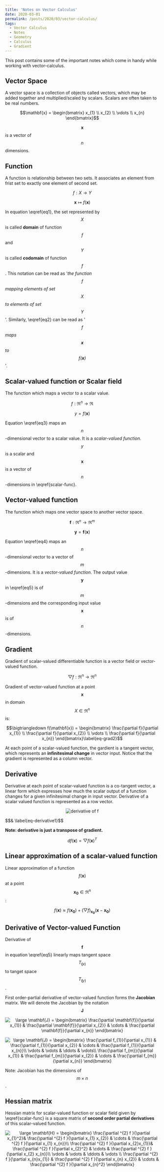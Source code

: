 ```yaml
---
title: 'Notes on Vector Calculus'
date: 2020-03-01
permalink: /posts/2020/03/vector-calculus/
tags:
  - Vector Calculus
  - Notes
  - Geometry
  - Calculus
  - Gradient
---
```


This post contains some of the important notes which come in handy while working with vector-calculus.


## Vector Space
A vector space is a collection of objects called vectors, which may be added together and multiplied/scaled by scalars. Scalars are often taken to be real numbers.

$$\mathbf{x} =  \begin{bmatrix}
 x_{1} \\ 
x_{2} \\ 
\vdots \\
x_{n}
\end{bmatrix}$$

$$\mathbf{x}$$ is a vector of $$n$$ dimensions.

## Function
A function is relationship between two sets. It associates an element from frist set to exactly one element of second set.

$$f: \mathit{X} \rightarrow \mathit{Y} \label{eq1}$$

$$\mathbf{x} \mapsto	f(\mathbf{x}) \label{eq2}$$

In equation \eqref{eq1}, the set represented by $$\mathit{X}$$ is called **domain** of function $$f$$ and $$\mathit{Y}$$ is called **codomain** of function $$f$$. This notation can be read as '*the function $$f$$ mapping elements of set $$\mathit{X}$$ to elements of set $$\mathit{Y}$$*'. Similarly, \eqref{eq2} can be read as '*$$f$$ maps $$\mathbf{x}$$ to $$f(\mathbf{x})$$*'.

## Scalar-valued function or Scalar field
The function which maps a vector to a scalar value.

$$f:\Re^n \rightarrow \Re \label{eq3}$$

$$ y = f(\mathbf{x}) \label{scalar-func}$$

Equation \eqref{eq3} maps an $$n$$-dimensional vector to a scalar value. It is a *scalar-valued function*. $$y$$ is a scalar and $$\mathbf{x}$$ is a vector of $$n$$-dimensions in \eqref{scalar-func}.

## Vector-valued function
The function which maps one vector space to another vector space.

$$\mathbf{f}: \Re^n \rightarrow \Re^m \label{eq4}$$

$$ \mathbf{y} = \mathbf{f}(\mathbf{x}) \label{eq5}$$

Equation \eqref{eq4} maps an $$n$$-dimensional vector to a vector of $$m$$-dimensions. It is a *vector-valued function*. The output value $$\mathbf{y}$$ in \eqref{eq5} is of $$m$$-dimensions and the corresponding input value $$\mathbf{x}$$ is of $$n$$-dimensions.

## Gradient
Gradient of scalar-valued differentiable function is a vector field or vector-valued function.

$$\bigtriangledown f: \Re^n \rightarrow \Re^n \label{eq-grad1}$$

Gradient of vector-valued function at a point $$\mathbf{x}$$ in domain $$\mathit{X} \in \Re^n$$ is:

$$\bigtriangledown f(\mathbf{x}) =  \begin{bmatrix}
\frac{\partial f}{\partial x_{1}} \\ 
\frac{\partial f}{\partial x_{2}} \\ 
\vdots \\
\frac{\partial f}{\partial x_{n}}
\end{bmatrix}\label{eq-grad2}$$

At each point of a scalar-valued function, the gardient is a tangent vector, which represents an **infinitesimal change** in vector input. Notice that the gradient is represented as a column vector.

## Derivative

Derivative at each point of scalar-valued function is a co-tangent vector, a linear form which expresses how much the scalar output of a function changes for a given infinitesimal change in input vector. Derivative of a scalar valued function is represented as a row vector.

<p style="text-align:center;"><img src="/images/vector_calculus/derivative_f.png" alt="derivative of f"/></p> $$& \label{eq-derivative1}$$


**Note: derivative is just a transpose of gradient.**

$$df(\mathbf{x}) = \bigtriangledown f(\mathbf{x})^{T} \label{eq-derivative2}$$

## Linear approximation of a scalar-valued function

Linear approximation of a function $$f(\mathbf{x})$$ at a point $$\mathbf{x_{0}} \in \Re^{n}$$:

$$f(\mathbf{x}) \approx f(\mathbf{x_0}) + (\bigtriangledown f)_{\mathbf{x_0}} (\mathbf{x} - \mathbf{x_0})$$


## Derivative of Vector-valued Function

Derivative of $$\mathbf{f}$$ in equation \eqref{eq5} linearly maps tangent space $$T_{\mathbf(x)}$$ to tanget space $$T_{\mathbf(y)}$$.

First order-partial derivative of vector-valued function forms the **Jacobian** matrix. We will denote the Jacobian by the notation $$\mathbf{J}$$

<p style="text-align:center;">
<img src="https://latex.codecogs.com/png.latex?\inline&space;\dpi{150}&space;\large&space;\mathbf{J}&space;=&space;\begin{bmatrix}&space;\frac{\partial&space;\mathbf{f}}{\partial&space;x_{1}}&space;&&space;\frac{\partial&space;\mathbf{f}}{\partial&space;x_{2}}&space;&&space;\cdots&space;&&space;\frac{\partial&space;\mathbf{f}}{\partial&space;x_{n}}&space;\end{bmatrix}" title="\large \mathbf{J} = \begin{bmatrix} \frac{\partial \mathbf{f}}{\partial x_{1}} & \frac{\partial \mathbf{f}}{\partial x_{2}} & \cdots & \frac{\partial \mathbf{f}}{\partial x_{n}} \end{bmatrix}" /></p>

<p style="text-align:center;">
<img src="https://latex.codecogs.com/png.latex?\inline&space;\dpi{150}&space;\large&space;\mathbf{J}&space;=&space;\begin{bmatrix}&space;\frac{\partial&space;f_{1}}{\partial&space;x_{1}}&space;&&space;\frac{\partial&space;f_{1}}{\partial&space;x_{2}}&space;&&space;\cdots&space;&&space;\frac{\partial&space;f_{1}}{\partial&space;x_{n}}\\&space;\vdots&space;&&space;\vdots&space;&&space;\ddots&space;&&space;\vdots\\&space;\frac{\partial&space;f_{m}}{\partial&space;x_{1}}&space;&&space;\frac{\partial&space;f_{m}}{\partial&space;x_{2}}&space;&&space;\cdots&space;&&space;\frac{\partial&space;f_{m}}{\partial&space;x_{n}}&space;\end{bmatrix}" title="\large \mathbf{J} = \begin{bmatrix} \frac{\partial f_{1}}{\partial x_{1}} & \frac{\partial f_{1}}{\partial x_{2}} & \cdots & \frac{\partial f_{1}}{\partial x_{n}}\\ \vdots & \vdots & \ddots & \vdots\\ \frac{\partial f_{m}}{\partial x_{1}} & \frac{\partial f_{m}}{\partial x_{2}} & \cdots & \frac{\partial f_{m}}{\partial x_{n}} \end{bmatrix}" /> </p>

Note: Jacobian has the dimensions of $$m \times n$$.

## Hessian matrix

Hessian matrix for scalar-valued function or scalar field given by \eqref{scalar-func} is a square matrix of **second order partial derivatives** of this scalar-valued function.

<p style="text-align:center;">
<img src="https://latex.codecogs.com/png.latex?\inline&space;\dpi{150}&space;\large&space;\mathbf{H}&space;=&space;\begin{bmatrix}&space;\frac{\partial&space;^{2}&space;f&space;}{\partial&space;x_{1}^2}&&space;\frac{\partial&space;^{2}&space;f&space;}{\partial&space;x_{1}&space;x_{2}}&space;&&space;\cdots&space;&&space;\frac{\partial&space;^{2}&space;f&space;}{\partial&space;x_{1}&space;x_{n}}\\&space;\frac{\partial&space;^{2}&space;f&space;}{\partial&space;x_{2}x_{1}}&&space;\frac{\partial&space;^{2}&space;f&space;}{\partial&space;x_{2}^2}&space;&&space;\cdots&space;&&space;\frac{\partial&space;^{2}&space;f&space;}{\partial&space;x_{2}&space;x_{n}}\\&space;\vdots&space;&&space;\vdots&space;&&space;\ddots&space;&&space;\vdots&space;\\&space;\frac{\partial&space;^{2}&space;f&space;}{\partial&space;x_{n}x_{1}}&space;&&space;\frac{\partial&space;^{2}&space;f&space;}{\partial&space;x_{n}&space;x_{2}}&space;&&space;\cdots&space;&&space;\frac{\partial&space;^{2}&space;f&space;}{\partial&space;x_{n}^2}&space;\end{bmatrix}" title="\large \mathbf{H} = \begin{bmatrix} \frac{\partial ^{2} f }{\partial x_{1}^2}& \frac{\partial ^{2} f }{\partial x_{1} x_{2}} & \cdots & \frac{\partial ^{2} f }{\partial x_{1} x_{n}}\\ \frac{\partial ^{2} f }{\partial x_{2}x_{1}}& \frac{\partial ^{2} f }{\partial x_{2}^2} & \cdots & \frac{\partial ^{2} f }{\partial x_{2} x_{n}}\\ \vdots & \vdots & \ddots & \vdots \\ \frac{\partial ^{2} f }{\partial x_{n}x_{1}} & \frac{\partial ^{2} f }{\partial x_{n} x_{2}} & \cdots & \frac{\partial ^{2} f }{\partial x_{n}^2} \end{bmatrix}" /></p>


